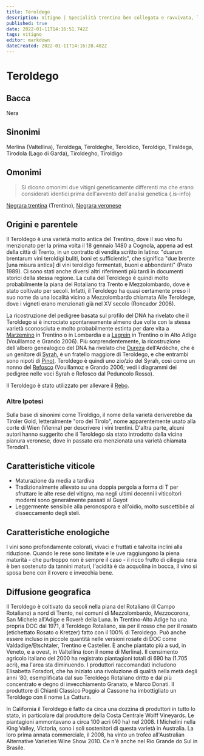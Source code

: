 ```yaml
---
title: Teroldego
description: Vitigno | Specialità trentina ben collegata e ravvivata, la cui acidità necessita di una gestione attenta.
published: true
date: 2022-01-11T14:16:51.742Z
tags: vitigno
editor: markdown
dateCreated: 2022-01-11T14:16:28.482Z
---
```


# Teroldego

## Bacca
Nera

## Sinonimi
Merlina (Valtellina), Teroldega, Teroldeghe, Teroldico, Teroldigo, Tiraldega, Tirodola (Lago di Garda), Tiroldegho, Tiroldigo

## Omonimi
> Si dicono omonimi due vitigni geneticamente differenti ma che erano considerati identici prima dell'avvento dell'analisi genetica
{.is-info}

[Negrara trentina](/vitigni/Italia/negrara-trentina) (Trentino), [Negrara veronese](/vitigni/Italia/negrara-veronese) 

## Origini e parentele
Il Teroldego è una varietà molto antica del Trentino, dove il suo vino fu menzionato per la prima volta il 18 gennaio 1480 a Cognola, appena ad est della città di Trento, in un contratto di vendita scritto in latino: "duarum brentarum vini teroldigi buliti, boni et sufficientis", che significa "due brente [una misura antica] di vini teroldigo fermentati, buoni e abbondanti" (Prato 1989). Ci sono stati anche diversi altri riferimenti più tardi in documenti storici della stessa regione. La culla del Teroldego è quindi molto probabilmente la piana del Rotaliano tra Trento e Mezzolombardo, dove è stato coltivato per secoli. Infatti, il Teroldego ha quasi certamente preso il suo nome da una località vicino a Mezzolombardo chiamata Alle Teroldege, dove i vigneti erano menzionati già nel XV secolo (Roncador 2006).

La ricostruzione del pedigree basata sul profilo del DNA ha rivelato che il Teroldego si è incrociato spontaneamente almeno due volte con la stessa varietà sconosciuta e molto probabilmente estinta per dare vita a [Marzemino](/vitigni/Italia/marzemino) in Trentino o in Lombardia e a [Lagrein](/vitigni/Italia/lagrein) in Trentino o in Alto Adige (Vouillamoz e Grando 2006). Più sorprendentemente, la ricostruzione dell'albero genealogico del DNA ha rivelato che [Dureza](/vitigni/Francia/dureza) dell'Ardèche, che è un genitore di [Syrah](/vitigni/Francia/syrah), è un fratello maggiore di Teroldego, e che entrambi sono nipoti di [Pinot](/vitigni/Francia/pinot). Teroldego è quindi uno zio/zio del Syrah, così come un nonno del [Refosco](/vitigni/Italia/refosco-dal-peduncolo-rosso) (Vouillamoz e Grando 2006; vedi i diagrammi dei pedigree nelle voci Syrah e Refosco dal Peduncolo Rosso).

Il Teroldego è stato utilizzato per allevare il [Rebo](/vitigni/Italia/rebo).

### Altre Ipotesi


Sulla base di sinonimi come Tiroldigo, il nome della varietà deriverebbe da Tiroler Gold, letteralmente "oro del Tirolo", nome apparentemente usato alla corte di Wien (Vienna) per descrivere i vini trentini. D'altra parte, alcuni autori hanno suggerito che il Teroldego sia stato introdotto dalla vicina pianura veronese, dove in passato era menzionata una varietà chiamata Terodol'i.

## Caratteristiche viticole
- Maturazione da media a tardiva
- Tradizionalmente allevato su una doppia pergola a forma di T per sfruttare le alte rese del vitigno, ma negli ultimi decenni i viticoltori moderni sono generalmente passati al Guyot
- Leggermente sensibile alla peronospora e all'oidio, molto suscettibile al disseccamento degli steli.

## Caratteristiche enologiche

I vini sono profondamente colorati, vivaci e fruttati e talvolta inclini alla riduzione. Quando le rese sono limitate e le uve raggiungono la piena maturità - che purtroppo non è sempre il caso - il ricco frutto di ciliegia nera è ben sostenuto da tannini maturi, l'acidità è da acquolina in bocca, il vino si sposa bene con il rovere e invecchia bene.

## Diffusione geografica

Il Teroldego è coltivato da secoli nella piana del Rotaliano (il Campo Rotaliano) a nord di Trento, nei comuni di Mezzolombardo, Mezzocorona, San Michele all'Adige e Roverè della Luna. In Trentino-Alto Adige ha una propria DOC dal 1971, il Teroldego Rotaliano, sia per il rosso che per il rosato (etichettato Rosato o Kretzer) fatto con il 100% di Teroldego. Può anche essere incluso in piccole quantità nelle versioni rosate di DOC come Valdadige/Etschtaler, Trentino e Casteller. È anche piantato più a sud, in Veneto, e a ovest, in Valtellina (con il nome di Merlina). Il censimento agricolo italiano del 2000 ha registrato piantagioni totali di 690 ha (1.705 acri), ma l'area sta diminuendo. I produttori raccomandati includono Elisabetta Foradori, che ha iniziato una rivoluzione di qualità nella metà degli anni '80, esemplificata dal suo Teroldego Rotaliano dritto e dal più concentrato e degno di invecchiamento Granato, e Marco Donati. Il produttore di Chianti Classico Poggio al Cassone ha imbottigliato un Teroldego con il nome La Cattura.

In California il Teroldego è fatto da circa una dozzina di produttori in tutto lo stato, in particolare dal produttore della Costa Centrale Wolff Vineyards. Le piantagioni ammontavano a circa 100 acri (40 ha) nel 2008. I Michelini nella King Valley, Victoria, sono i soli sostenitori di questa varietà in Australia. La loro prima annata commerciale, il 2008, ha vinto un trofeo all'Australian Alternative Varieties Wine Show 2010. Ce n'è anche nel Rio Grande do Sul in Brasile.